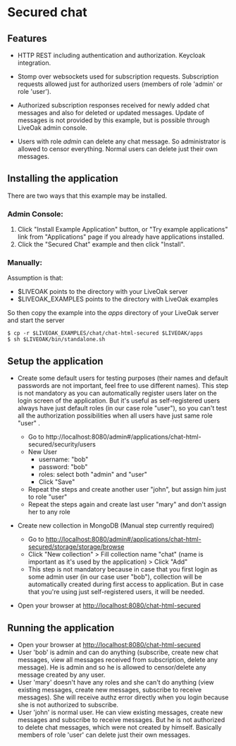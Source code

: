 Secured chat
============
Features
--------
* HTTP REST including authentication and authorization. Keycloak integration.

* Stomp over websockets used for subscription requests. Subscription requests allowed just for authorized users (members of role 'admin' or role 'user').

* Authorized subscription responses received for newly added chat messages and also for deleted or updated messages. Update of messages is not provided by this example, but is possible through LiveOak admin console.

* Users with role _admin_ can delete any chat message. So administrator is allowed to censor everything. Normal users can delete just their own messages.

Installing the application
----------------------------

There are two ways that this example may be installed.

### Admin Console:

1. Click "Install Example Application" button, or "Try example applications" link from "Applications" page if you already have applications installed.
2. Click the "Secured Chat" example and then click "Install".

### Manually:

Assumption is that:
* $LIVEOAK points to the directory with your LiveOak server
* $LIVEOAK_EXAMPLES points to the directory with LiveOak examples

So then copy the example into the _apps_ directory of your LiveOak server and start the server
```shell
$ cp -r $LIVEOAK_EXAMPLES/chat/chat-html-secured $LIVEOAK/apps
$ sh $LIVEOAK/bin/standalone.sh
````

Setup the application
---------------------

* Create some default users for testing purposes (their names and default passwords are not important, feel free to use different names). This step is not mandatory as you can automatically register users later on the login screen of the application.
But it's useful as self-registered users always have just default roles (in our case role "user"), so you can't test all the authorization possibilities when all users have just same role "user" .
  * Go to http://localhost:8080/admin#/applications/chat-html-secured/security/users
  * New User
    * username: "bob"
    * password: "bob"
    * roles: select both "admin" and "user"
    * Click "Save"
  * Repeat the steps and create another user "john", but assign him just to role "user"
  * Repeat the steps again and create last user "mary" and don't assign her to any role

* Create new collection in MongoDB (Manual step currently required)
  * Go to [http://localhost:8080/admin#/applications/chat-html-secured/storage/storage/browse](http://localhost:8080/admin#/applications/chat-html-secured/storage/storage/browse)
  * Click "New collection" > Fill collection name "chat" (name is important as it's used by the application) > Click "Add"
  * This step is not mandatory because in case that you first login as some admin user (in our case user "bob"), collection will be automatically created during first access to application. But in case that you're using just self-registered users, it will be needed.

* Open your browser at [http://localhost:8080/chat-html-secured](http://localhost:8080/chat-html-secured)

Running the application
-----------------------

* Open your browser at [http://localhost:8080/chat-html-secured](http://localhost:8080/chat-html-secured)
* User 'bob' is admin and can do anything (subscribe, create new chat messages, view all messages received from subscription, delete any message). He is admin and so he is allowed to censor/delete any message created by any user.
* User 'mary' doesn't have any roles and she can't do anything (view existing messages, create new messages, subscribe to receive messages). She will receive authz error directly
when you login because she is not authorized to subscribe.
* User 'john' is normal user. He can view existing messages, create new messages and subscribe to receive messages. But he is not authorized
to delete chat messages, which were not created by himself. Basically members of role 'user' can delete just their own messages.
